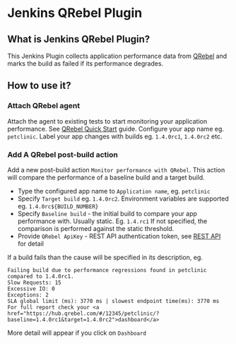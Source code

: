 # Jenkins QRebel Plugin

## What is Jenkins QRebel Plugin?
This Jenkins Plugin collects application performance data from [QRebel](https://zeroturnaround.com/software/qrebel/) and marks the build as failed if its performance degrades.

## How to use it?
### Attach QRebel agent
Attach the agent to existing tests to start monitoring your application performance. See [QRebel Quick Start](https://zeroturnaround.com/software/qrebel/quick-start/) guide. Configure your app name eg. `petclinic`. Label your app changes with builds eg. `1.4.0rc1`, `1.4.0rc2` etc.
### Add A QRebel post-build action
Add a new post-build action `Monitor performance with QRebel`. This action will compare the performance of a baseline build and a target build.   
* Type the configured app name to `Application name`, eg. `petclinic`
* Specify `Target build` eg. `1.4.0rc2`. Environment variables are supported eg. `1.4.0rc${BUILD_NUMBER}`
* Specify `Baseline build` - the initial build to compare your app performance with. Usually static. Eg. `1.4.rc1` If not specified, the comparison is performed against the static threshold.
* Provide `QRebel ApiKey` - REST API authentication token, see [REST API](https://manuals.zeroturnaround.com/qrebel/api/index.html) for detail

If a build fails than the cause will be specified in its description, eg.
```
Failing build due to performance regressions found in petclinic compared to 1.4.0rc1.
Slow Requests: 15
Excessive IO: 0
Exceptions: 2 
SLA global limit (ms): 3770 ms | slowest endpoint time(ms): 3770 ms
For full report check your <a href="https://hub.qrebel.com/#/12345/petclinic/?baseline=1.4.0rc1&target=1.4.0rc2">dashboard</a>
```
More detail will appear if you click on `Dashboard`